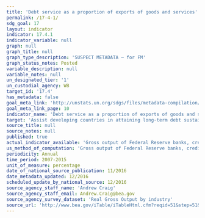 ```yaml
---
title: 'Debt service as a proportion of exports of goods and services'
permalink: /17-4-1/
sdg_goal: 17
layout: indicator
indicator: 17.4.1
indicator_variable: null
graph: null
graph_title: null
graph_type_description: 'SUSPECT METADATA – for FM'
graph_status_notes: Posted
variable_description: null
variable_notes: null
un_designated_tier: '1'
un_custodial_agency: WB
target_id: '17.4'
has_metadata: false
goal_meta_link: 'http://unstats.un.org/sdgs/files/metadata-compilation/Metadata-Goal-17.pdf'
goal_meta_link_page: 10
indicator_name: 'Debt service as a proportion of exports of goods and services'
target: 'Assist developing countries in attaining long-term debt sustainability through coordinated policies aimed at fostering debt financing, debt relief and debt restructuring, as appropriate, and address the external debt of highly indebted poor countries to reduce debt distress.'
source_title: null
source_notes: null
published: true
actual_indicator_available: 'Gross output of Federal Reserve banks, credit intermediation, and related activities as a percentage of exports (goods and services)'
us_method_of_computation: 'Gross output of Federal Reserve banks, credit intermediation, and related activities divided by exports (goods and services)'
periodicity: Annual
time_period: 2007-2015
unit_of_measure: percentage
date_of_national_source_publication: 11/2016
date_metadata_updated: 12/2016
scheduled_update_by_national_source: 12/2016
source_agency_staff_name: 'Andrew Craig'
source_agency_staff_email: Andrew.Craig@bea.gov
source_agency_survey_dataset: 'Real Gross Output by industry'
source_url: 'http://www.bea.gov/iTable/iTableHtml.cfm?reqid=51&step=51&isuri=1&5114=a&5102=208'
---
```

